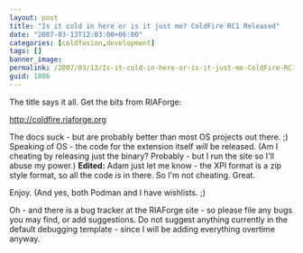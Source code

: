 ```yaml
---
layout: post
title: "Is it cold in here or is it just me? ColdFire RC1 Released"
date: "2007-03-13T12:03:00+06:00"
categories: [coldfusion,development]
tags: []
banner_image: 
permalink: /2007/03/13/Is-it-cold-in-here-or-is-it-just-me-ColdFire-RC1-Released
guid: 1886
---
```


The title says it all. Get the bits from RIAForge:

<a href="http://coldfire.riaforge.org">http://coldfire.riaforge.org</a>

The docs suck - but are probably better than most OS projects out there. ;) Speaking of OS - the code for the extension itself <i>will</i> be released. (Am I cheating by releasing just the binary? Probably - but I run the site so I'll abuse my power.) <b>Edited:</b> Adam just let me know - the XPI format is a zip style format, so all the code <i>is</i> in there. So I'm not cheating. Great.

Enjoy. (And yes, both Podman and I have wishlists. ;)

Oh - and there is a bug tracker at the RIAForge site - so please file any bugs you may find, or add suggestions. Do not suggest anything currently in the default debugging template - since I will be adding everything overtime anyway.